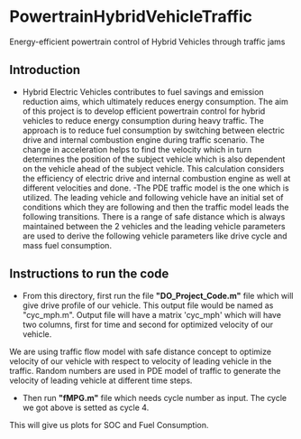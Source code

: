 # PowertrainHybridVehicleTraffic
Energy-efficient powertrain control of Hybrid Vehicles through traffic jams

## Introduction

- Hybrid Electric Vehicles contributes to fuel savings and emission reduction aims, which ultimately reduces energy consumption. The aim of this project is to develop efficient powertrain control for hybrid vehicles to reduce energy consumption during heavy traffic. The approach is to reduce fuel consumption by switching between electric drive and internal combustion engine during traffic scenario. The change in acceleration helps to find the velocity which in turn determines the position of the subject vehicle which is also dependent on the vehicle ahead of the subject vehicle. This calculation considers the efficiency of electric drive and internal combustion engine as well at different velocities and done.
-The PDE traffic model is the one which is utilized. The leading vehicle and following vehicle have an initial set of conditions which they are following and then the traffic model leads the following transitions. There is a range of safe distance which is always maintained between the 2 vehicles and the leading vehicle parameters are used to derive the following vehicle parameters like drive cycle and mass fuel consumption.

## Instructions to run the code
- From this directory, first run the file **"DO_Project_Code.m"** file which will give drive profile of our vehicle. This output file would be named as "cyc_mph.m". Output file will have a matrix 'cyc_mph' which will have two columns, first for time and second for optimized velocity of our vehicle.

We are using traffic flow model with safe distance concept to optimize velocity of our vehicle with respect to velocity of leading vehicle in the traffic. Random numbers are used in PDE model of traffic to generate the velocity of leading vehicle at different time steps.

- Then run **"fMPG.m"** file which needs cycle number as input. The cycle we got above is setted as cycle 4.

This will give us plots for SOC and Fuel Consumption.

